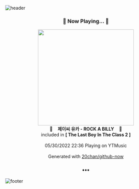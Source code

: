 ![header](https://capsule-render.vercel.app/api?type=wave&height=170&section=header&text=Hi.%20I'm%20SHIFT&fontColor=090707&fontAlignX=45&fontAlignY=65&fontSize=100)

<h3 align="center">🎵 Now Playing... 🎵</h3>
<p align="center">
  <a href="https://music.youtube.com/watch?v=Di2wEbQ-_yE">
    <img width="300" src="https://lh3.googleusercontent.com/0oXfrcDjFsmxUaAqeKkFSjTka7fKwxJsVeGLaozBQL5kvLSHwBsAsDH2KbjBs7Ca4FUxvsXsrR6kRZ4">
  </a>
  <br>
  🎵&nbsp&nbsp&nbsp <b>제이씨 유카 - ROCK A BILLY</b> &nbsp&nbsp&nbsp🎵
  <br>
  included in <b>[ The Last Boy In The Class 2 ]</b>
  
  <br />
  <br />
  05/30/2022 22:36 Playing on YTMusic
  <br />
  <br />
  Generated with <a href="https://github.com/20chan/github-now">20chan/github-now</a>
</p>

<h3 align="center">•••</h3>

![footer](https://capsule-render.vercel.app/api?type=wave&height=150&section=footer)
